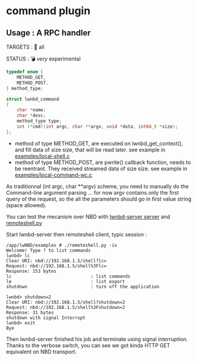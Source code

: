# command plugin

## Usage : A RPC handler

TARGETS : 🎯 all

STATUS : 💣 *very* experimental

```c
typedef enum {
    METHOD_GET,
    METHOD_POST,
} method_type;

struct lwnbd_command
{
    char *name;
    char *desc;
    method_type type;
    int (*cmd)(int argc, char **argv, void *data, int64_t *size);
};
```

* method of type METHOD_GET, are executed on lwnbd_get_context(), and fill data of size size, that will be read later.
    see example in [examples/local-shell.c](./examples/local-shell.c)
* method of type METHOD_POST, are pwrite() callback function, needs to be reentrant. They received streamed data of size size.
    see example in [examples/local-command-wc.c](./examples/local-command-wc.c)

As traditionnal (int argc, char **argv) scheme, you need to manually do the Command-line argument parsing ...
for now argv contains only the first query of the request, so the all the parameters should go in first value string (space allowed).

You can test the mecanism over NBD with [lwnbd-server server](./examples/lwnbd-server.c) and [remoteshell.py](./examples/remoteshell.py)

Start lwnbd-server then remoteshell client, typic session :

```
/app/lwNBD/examples # ./remoteshell.py -iv
Welcome! Type ? to list commands
lwnbd> lc
Clear URI: nbd://192.168.1.5/shell?lc=
Request: nbd://192.168.1.5/shell%3Flc=
Response: 153 bytes
lc                              : list commands
le                              : list export
shutdown                        : turn off the application

lwnbd> shutdown=2
Clear URI: nbd://192.168.1.5/shell?shutdown=2
Request: nbd://192.168.1.5/shell%3Fshutdown=2
Response: 31 bytes
shutdown with signal Interrupt
lwnbd> exit
Bye
```

Then lwnbd-server finished his job and terminate using signal interruption.
Thanks to the verbose switch, you can see we got kinda HTTP GET equivalent on NBD transport.